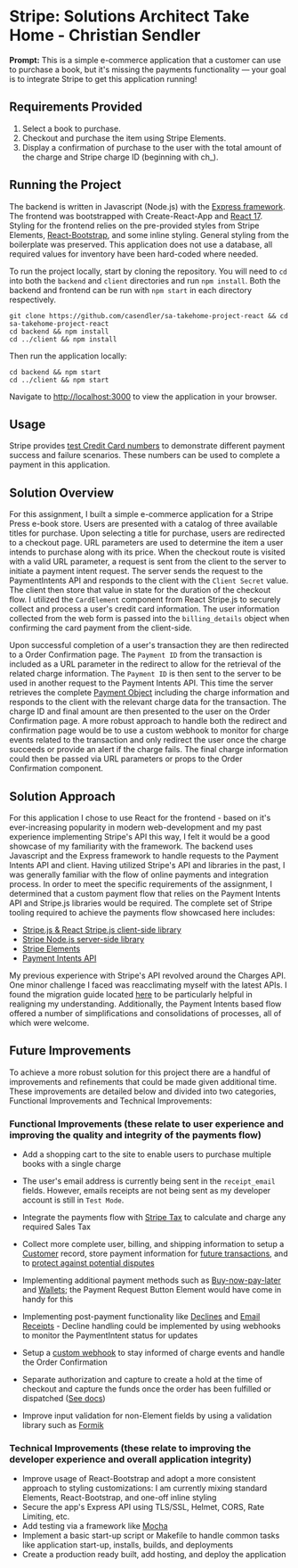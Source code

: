 # Stripe: Solutions Architect Take Home - Christian Sendler

**Prompt:** This is a simple e-commerce application that a customer can use to purchase a book, but it's missing the payments functionality — your goal is to integrate Stripe to get this application running!

## Requirements Provided

1. Select a book to purchase.
2. Checkout and purchase the item using Stripe Elements.
3. Display a confirmation of purchase to the user with the total amount of the charge and Stripe charge ID (beginning with ch\_).

## Running the Project

The backend is written in Javascript (Node.js) with the [Express framework](https://expressjs.com/). The frontend was bootstrapped with Create-React-App and [React 17](https://reactjs.org/docs/getting-started.html). Styling for the frontend relies on the pre-provided styles from Stripe Elements, [React-Bootstrap](https://react-bootstrap.github.io/), and some inline styling. General styling from the boilerplate was preserved. This application does not use a database, all required values for inventory have been hard-coded where needed.

To run the project locally, start by cloning the repository. You will need to `cd` into both the `backend` and `client` directories and run `npm install`. Both the backend and frontend can be run with `npm start` in each directory respectively.

```
git clone https://github.com/casendler/sa-takehome-project-react && cd sa-takehome-project-react
cd backend && npm install
cd ../client && npm install
```

Then run the application locally:

```
cd backend && npm start
cd ../client && npm start
```

Navigate to [http://localhost:3000](http://localhost:3000) to view the application in your browser.

## Usage

Stripe provides [test Credit Card numbers](https://stripe.com/docs/payments/accept-a-payment#web-test-integration) to demonstrate different payment success and failure scenarios. These numbers can be used to complete a payment in this application.

## Solution Overview

For this assignment, I built a simple e-commerce application for a Stripe Press e-book store. Users are presented with a catalog of three available titles for purchase. Upon selecting a title for purchase, users are redirected to a checkout page. URL parameters are used to determine the item a user intends to purchase along with its price. When the checkout route is visited with a valid URL parameter, a request is sent from the client to the server to initiate a payment intent request. The server sends the request to the PaymentIntents API and responds to the client with the `Client Secret` value. The client then store that value in state for the duration of the checkout flow. I utilized the `CardElement` component from React Stripe.js to securely collect and process a user's credit card information. The user information collected from the web form is passed into the `billing_details` object when confirming the card payment from the client-side.

Upon successful completion of a user's transaction they are then redirected to a Order Confirmation page. The `Payment ID` from the transaction is included as a URL parameter in the redirect to allow for the retrieval of the related charge information. The `Payment ID` is then sent to the server to be used in another request to the Payment Intents API. This time the server retrieves the complete [Payment Object](https://stripe.com/docs/api/payment_intents/retrieve) including the charge information and responds to the client with the relevant charge data for the transaction. The charge ID and final amount are then presented to the user on the Order Confirmation page. A more robust approach to handle both the redirect and confirmation page would be to use a custom webhook to monitor for charge events related to the transaction and only redirect the user once the charge succeeds or provide an alert if the charge fails. The final charge information could then be passed via URL parameters or props to the Order Confirmation component.

## Solution Approach

For this application I chose to use React for the frontend - based on it's ever-increasing popularity in modern web-development and my past experience implementing Stripe's API this way, I felt it would be a good showcase of my familiarity with the framework. The backend uses Javascript and the Express framework to handle requests to the Payment Intents API and client. Having utilized Stripe's API and libraries in the past, I was generally familiar with the flow of online payments and integration process. In order to meet the specific requirements of the assignment, I determined that a custom payment flow that relies on the Payment Intents API and Stripe.js libraries would be required. The complete set of Stripe tooling required to achieve the payments flow showcased here includes:

- [Stripe.js & React Stripe.js client-side library](https://stripe.com/docs/js)
- [Stripe Node.js server-side library](https://www.npmjs.com/package/stripe)
- [Stripe Elements](https://stripe.com/docs/stripe-js#elements)
- [Payment Intents API](https://stripe.com/docs/api/payment_intents)

My previous experience with Stripe's API revolved around the Charges API. One minor challenge I faced was reacclimating myself with the latest APIs. I found the migration guide located [here](https://stripe.com/docs/payments/payment-intents/migration) to be particularly helpful in realigning my understanding. Additionally, the Payment Intents based flow offered a number of simplifications and consolidations of processes, all of which were welcome.

## Future Improvements

To achieve a more robust solution for this project there are a handful of improvements and refinements that could be made given additional time. These improvements are detailed below and divided into two categories, Functional Improvements and Technical Improvements:

### Functional Improvements (these relate to user experience and improving the quality and integrity of the payments flow)

- Add a shopping cart to the site to enable users to purchase multiple books with a single charge
- The user's email address is currently being sent in the `receipt_email` fields. However, emails receipts are not being sent as my developer account is still in `Test Mode`.
- Integrate the payments flow with [Stripe Tax](https://stripe.com/docs/tax) to calculate and charge any required Sales Tax

- Collect more complete user, billing, and shipping information to setup a [Customer](https://stripe.com/docs/payments/save-during-payment?platform=web#web-create-a-customer) record, store payment information for [future transactions](https://stripe.com/docs/payments/save-during-payment?platform=web#web-create-payment-intent-off-session), and to [protect against potential disputes](https://stripe.com/docs/disputes/prevention#collect-information)
- Implementing additional payment methods such as [Buy-now-pay-later](https://stripe.com/docs/payments/buy-now-pay-later) and [Wallets](https://stripe.com/docs/payments/wallets); the Payment Request Button Element would have come in handy for this
- Implementing post-payment functionality like [Declines](https://stripe.com/docs/declines) and [Email Receipts](https://stripe.com/docs/receipts) - Decline handling could be implemented by using webhooks to monitor the PaymentIntent status for updates
- Setup a [custom webhook](https://stripe.com/docs/payments/handling-payment-events#build-your-own-webhook) to stay informed of charge events and handle the Order Confirmation
- Separate authorization and capture to create a hold at the time of checkout and capture the funds once the order has been fulfilled or dispatched ([See docs](https://stripe.com/docs/payments/capture-later))
- Improve input validation for non-Element fields by using a validation library such as [Formik](https://formik.org/docs/guides/validation)

### Technical Improvements (these relate to improving the developer experience and overall application integrity)

- Improve usage of React-Bootstrap and adopt a more consistent approach to styling customizations: I am currently mixing standard Elements, React-Bootstrap, and one-off inline styling
- Secure the app's Express API using TLS/SSL, Helmet, CORS, Rate Limiting, etc.
- Add testing via a framework like [Mocha](https://mochajs.org/)
- Implement a basic start-up script or Makefile to handle common tasks like application start-up, installs, builds, and deployments
- Create a production ready built, add hosting, and deploy the application
